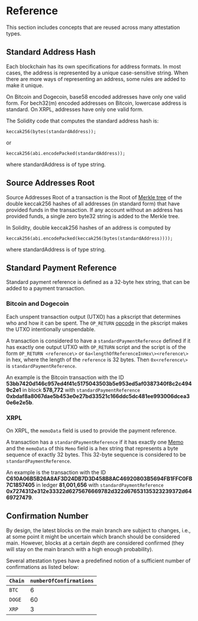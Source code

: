 # Reference

This section includes concepts that are reused across many attestation types.

## Standard Address Hash

Each blockchain has its own specifications for address formats.
In most cases, the address is represented by a unique case-sensitive string.
When there are more ways of representing an address, some rules are added to make it unique.

On Bitcoin and Dogecoin, base58 encoded addresses have only one valid form.
For bech32(m) encoded addresses on Bitcoin, lowercase address is standard.
On XRPL, addresses have only one valid form.

The Solidity code that computes the standard address hash is:

```Solidity
keccak256(bytes(standardAddress));
```

or

```Solidity
keccak256(abi.encodePacked(standardAddress));
```

where standardAddress is of type string.

## Source Addresses Root

Source Addresses Root of a transaction is the Root of [Merkle tree](../../Utilities/MerkleTree.md) of the double keccak256 hashes of all addresses (in standard form) that have provided funds in the transaction.
If any account without an address has provided funds, a single zero byte32 string is added to the Merkle tree.

In Solidity, double keccak256 hashes of an address is computed by

```Solidity
keccak256(abi.encodePacked(keccak256(bytes(standardAddress))));
```

where standardAddress is of type string.

## Standard Payment Reference

Standard payment reference is defined as a 32-byte hex string, that can be added to a payment transaction.

### Bitcoin and Dogecoin

Each unspent transaction output (UTXO) has a pkscript that determines who and how it can be spent.
The `OP_RETURN` [opcode](https://en.bitcoin.it/wiki/Script) in the pkscript makes the UTXO intentionally unspendable.

A transaction is considered to have a `standardPaymentReference` defined if it has exactly one output UTXO with `OP_RETURN` script and the script is of the form `OP_RETURN <reference\>` or `6a<lengthOfReferenceInHex\><reference\>` in hex, where the length of the `reference` is 32 bytes.
Then `0x<reference\>` is `standardPaymentReference`.

An example is the Bitcoin transaction with the ID **53bb7420d146c957ed4f41c5175043503b5e953ed5af0387340f8c2c4949c2e1** in block **578,772**
with `standardPaymentReference` **0xbdaf8a8067dae5b453e0e27bd33521c166ddc5dc481ee993006dcea30e6e2e5b**.

### XRPL

On XRPL, the `memoData` field is used to provide the payment reference.

A transaction has a `standardPaymentReference` if it has exactly one [Memo](https://xrpl.org/transaction-common-fields.html#memos-field) and the `memoData` of this `Memo` field is a hex string that represents a byte sequence of exactly 32 bytes.
This 32-byte sequence is considered to be `standardPaymentReference`.

An example is the transaction with the ID **C610A06B5B26A8AF3D24DB7D3D458B8AC46920803B5694FB1FFC0FB7C1857405** in ledger
**81,001,656** with `standardPaymentReference` **0x7274312e312e33322d6275676669782d322d67653135323239372d6469727479**.

## Confirmation Number

By design, the latest blocks on the main branch are subject to changes, i.e., at some point it might be uncertain which branch should be considered main.
However, blocks at a certain depth are considered confirmed (they will stay on the main branch with a high enough probability).

Several attestation types have a predefined notion of a sufficient number of confirmations as listed below:

| `Chain` | `numberOfConfirmations` |
| ------- | ----------------------- |
| `BTC`   | 6                       |
| `DOGE`  | 60                      |
| `XRP`   | 3                       |
